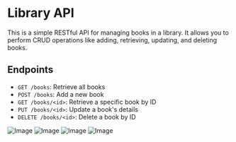 
# Library API

This is a simple RESTful API for managing books in a library. It allows you to perform CRUD operations like adding, retrieving, updating, and deleting books.

## Endpoints

- `GET /books`: Retrieve all books
- `POST /books`: Add a new book
- `GET /books/<id>`: Retrieve a specific book by ID
- `PUT /books/<id>`: Update a book's details
- `DELETE /books/<id>`: Delete a book by ID

![Image](https://github.com/user-attachments/assets/4922d947-8950-4687-a11a-9cba7a7812c4)
![Image](https://github.com/user-attachments/assets/1f4e4693-6790-4436-ab0a-a9463fe084d0)
![Image](https://github.com/user-attachments/assets/17c75ce3-25ac-4d24-873f-723e25cb5230)
![Image](https://github.com/user-attachments/assets/6fc53dad-1340-4cf9-9198-6abafddbcb8a)
